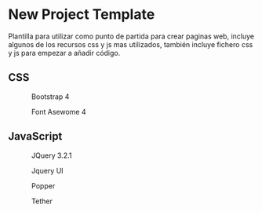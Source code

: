 <h1>New Project Template</h1>
Plantilla para utilizar como punto de partida para crear paginas web, incluye algunos de los recursos css y js mas utilizados, también incluye fichero css y js para empezar a añadir código.
<h2>CSS</h2>
<ul>
  <ul>Bootstrap 4</ul>
  <ul>Font Asewome 4</ul>
</ul>
<h2>JavaScript</h2>
<ul>
  <ul>JQuery 3.2.1</ul>
  <ul>Jquery UI</ul>
  <ul>Popper</ul>
  <ul>Tether</ul>  
</ul>
